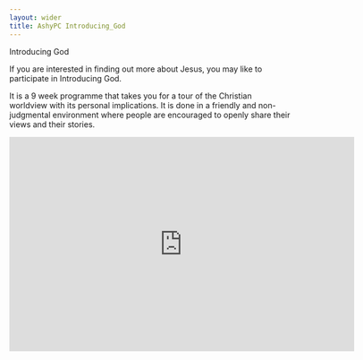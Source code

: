 ```yaml
---
layout: wider
title: AshyPC Introducing_God
---
```


Introducing God

 

If you are interested in finding out more about Jesus, you may like to participate in Introducing God.

It is a 9 week programme that takes you for a tour of the Christian worldview with its personal implications. It is done in a friendly and non-judgmental environment where people are encouraged to openly share their views and their stories.

<iframe class="wistia_embed" src="http://fast.wistia.net/embed/iframe/1vjqtdax0c" name="wistia_embed" width="617" height="383" frameborder="0" scrolling="no"></iframe>
